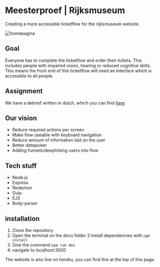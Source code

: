 # Meesterproef | Rijksmuseum
Creating a more accessible ticketflow for the rijksmuseum website.

![homepagina](https://user-images.githubusercontent.com/43436118/85109008-f4881000-b210-11ea-8924-f2e5904a3a6b.PNG)

## Goal
Everyone has to complete the ticketflow and order their tickets. This includes people with impaired vision, hearing or reduced cognitive skills.  This means the front end of this ticketflow will need an interface which is accessible to all people.

## Assignment
We have a debrief written in dutch, which you can find [here](https://docs.google.com/document/d/1qbECHzeHujOjh-6HYDP21BsywCdmTKIj2V3LmoKl5IE/edit?usp=sharing)

## Our vision
- Reduce required actions per screen
- Make flow useable with keyboard navigation
- Reduce amount of information laid on the user
- Better datepicker
- Adding funnels/deeplinking users into flow

## Tech stuff
- Node.js
- Express
- Nodemon
- Gulp
- EJS
- Body-parser

## installation
  1. Clone the repository
  2. Open the terminal on the docs folder
  3 Install dependencies with `npm install`
  3. Give the command `npm run dev`
  4. navigate to localhost:3000
  
  The website is also live on heroku, you can find this at the top of this page.

